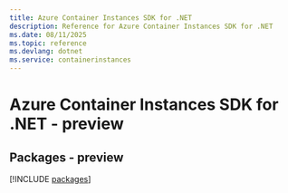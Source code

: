 ```yaml
---
title: Azure Container Instances SDK for .NET
description: Reference for Azure Container Instances SDK for .NET
ms.date: 08/11/2025
ms.topic: reference
ms.devlang: dotnet
ms.service: containerinstances
---
```

# Azure Container Instances SDK for .NET - preview
## Packages - preview
[!INCLUDE [packages](container-instances-index.md)]